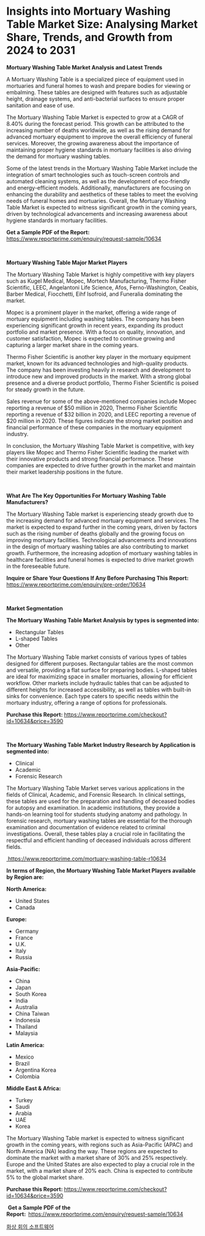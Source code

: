 <p><h1>Insights into Mortuary Washing Table Market Size: Analysing Market Share, Trends, and Growth from 2024 to 2031</h1></p><p><strong>Mortuary Washing Table Market Analysis and Latest Trends</strong></p>
<p><p>A Mortuary Washing Table is a specialized piece of equipment used in mortuaries and funeral homes to wash and prepare bodies for viewing or embalming. These tables are designed with features such as adjustable height, drainage systems, and anti-bacterial surfaces to ensure proper sanitation and ease of use.</p><p>The Mortuary Washing Table Market is expected to grow at a CAGR of 8.40% during the forecast period. This growth can be attributed to the increasing number of deaths worldwide, as well as the rising demand for advanced mortuary equipment to improve the overall efficiency of funeral services. Moreover, the growing awareness about the importance of maintaining proper hygiene standards in mortuary facilities is also driving the demand for mortuary washing tables.</p><p>Some of the latest trends in the Mortuary Washing Table Market include the integration of smart technologies such as touch-screen controls and automated cleaning systems, as well as the development of eco-friendly and energy-efficient models. Additionally, manufacturers are focusing on enhancing the durability and aesthetics of these tables to meet the evolving needs of funeral homes and mortuaries. Overall, the Mortuary Washing Table Market is expected to witness significant growth in the coming years, driven by technological advancements and increasing awareness about hygiene standards in mortuary facilities.</p></p>
<p><strong>Get a Sample PDF of the Report:&nbsp;</strong> <a href="https://www.reportprime.com/enquiry/request-sample/10634">https://www.reportprime.com/enquiry/request-sample/10634</a></p>
<p>&nbsp;</p>
<p><strong>Mortuary Washing Table Major Market Players</strong></p>
<p><p>The Mortuary Washing Table Market is highly competitive with key players such as Kugel Medical, Mopec, Mortech Manufacturing, Thermo Fisher Scientific, LEEC, Angelantoni Life Science, Afos, Ferno-Washington, Ceabis, Barber Medical, Fiocchetti, Eihf Isofroid, and Funeralia dominating the market. </p><p>Mopec is a prominent player in the market, offering a wide range of mortuary equipment including washing tables. The company has been experiencing significant growth in recent years, expanding its product portfolio and market presence. With a focus on quality, innovation, and customer satisfaction, Mopec is expected to continue growing and capturing a larger market share in the coming years.</p><p>Thermo Fisher Scientific is another key player in the mortuary equipment market, known for its advanced technologies and high-quality products. The company has been investing heavily in research and development to introduce new and improved products in the market. With a strong global presence and a diverse product portfolio, Thermo Fisher Scientific is poised for steady growth in the future.</p><p>Sales revenue for some of the above-mentioned companies include Mopec reporting a revenue of $50 million in 2020, Thermo Fisher Scientific reporting a revenue of $32 billion in 2020, and LEEC reporting a revenue of $20 million in 2020. These figures indicate the strong market position and financial performance of these companies in the mortuary equipment industry.</p><p>In conclusion, the Mortuary Washing Table Market is competitive, with key players like Mopec and Thermo Fisher Scientific leading the market with their innovative products and strong financial performance. These companies are expected to drive further growth in the market and maintain their market leadership positions in the future.</p></p>
<p>&nbsp;</p>
<p><strong>What Are The Key Opportunities For Mortuary Washing Table Manufacturers?</strong></p>
<p><p>The Mortuary Washing Table market is experiencing steady growth due to the increasing demand for advanced mortuary equipment and services. The market is expected to expand further in the coming years, driven by factors such as the rising number of deaths globally and the growing focus on improving mortuary facilities. Technological advancements and innovations in the design of mortuary washing tables are also contributing to market growth. Furthermore, the increasing adoption of mortuary washing tables in healthcare facilities and funeral homes is expected to drive market growth in the foreseeable future.</p></p>
<p><strong>Inquire or Share Your Questions If Any Before Purchasing This Report:</strong> <a href="https://www.reportprime.com/enquiry/pre-order/10634">https://www.reportprime.com/enquiry/pre-order/10634</a></p>
<p>&nbsp;</p>
<p><strong>Market Segmentation</strong></p>
<p><strong>The Mortuary Washing Table Market Analysis by types is segmented into:</strong></p>
<p><ul><li>Rectangular Tables</li><li>L-shaped Tables</li><li>Other</li></ul></p>
<p><p>The Mortuary Washing Table market consists of various types of tables designed for different purposes. Rectangular tables are the most common and versatile, providing a flat surface for preparing bodies. L-shaped tables are ideal for maximizing space in smaller mortuaries, allowing for efficient workflow. Other markets include hydraulic tables that can be adjusted to different heights for increased accessibility, as well as tables with built-in sinks for convenience. Each type caters to specific needs within the mortuary industry, offering a range of options for professionals.</p></p>
<p><strong>Purchase this Report:&nbsp;</strong><a href="https://www.reportprime.com/checkout?id=10634&price=3590">https://www.reportprime.com/checkout?id=10634&price=3590</a></p>
<p>&nbsp;</p>
<p><strong>The Mortuary Washing Table Market Industry Research by Application is segmented into:</strong></p>
<p><ul><li>Clinical</li><li>Academic</li><li>Forensic Research</li></ul></p>
<p><p>The Mortuary Washing Table Market serves various applications in the fields of Clinical, Academic, and Forensic Research. In clinical settings, these tables are used for the preparation and handling of deceased bodies for autopsy and examination. In academic institutions, they provide a hands-on learning tool for students studying anatomy and pathology. In forensic research, mortuary washing tables are essential for the thorough examination and documentation of evidence related to criminal investigations. Overall, these tables play a crucial role in facilitating the respectful and efficient handling of deceased individuals across different fields.</p></p>
<p><a href="https://www.reportprime.com/mortuary-washing-table-r10634">&nbsp;https://www.reportprime.com/mortuary-washing-table-r10634</a></p>
<p><strong>In terms of Region, the Mortuary Washing Table Market Players available by Region are:</strong></p>
<p>
    <p> <strong> North America: </strong>
        <ul>
            <li>United States</li>
            <li>Canada</li>
        </ul>
        </p> 
    <p> <strong> Europe: </strong>
        <ul>
            <li>Germany</li>
            <li>France</li>
            <li>U.K.</li>
            <li>Italy</li>
            <li>Russia</li>
        </ul>
        </p> 
    <p> <strong> Asia-Pacific: </strong>
        <ul>
            <li>China</li>
            <li>Japan</li>
            <li>South Korea</li>
            <li>India</li>
            <li>Australia</li>
            <li>China Taiwan</li>
            <li>Indonesia</li>
            <li>Thailand</li>
            <li>Malaysia</li>
        </ul>
        </p> 
    <p> <strong> Latin America: </strong>
        <ul>
            <li>Mexico</li>
            <li>Brazil</li>
            <li>Argentina Korea</li>
            <li>Colombia</li>
        </ul>
        </p> 
    <p> <strong> Middle East & Africa: </strong>
        <ul>
            <li>Turkey</li>
            <li>Saudi</li>
            <li>Arabia</li>
            <li>UAE</li>
            <li>Korea</li>
        </ul>
    </p>
    </p>
<p><p>The Mortuary Washing Table market is expected to witness significant growth in the coming years, with regions such as Asia-Pacific (APAC) and North America (NA) leading the way. These regions are expected to dominate the market with a market share of 30% and 25% respectively. Europe and the United States are also expected to play a crucial role in the market, with a market share of 20% each. China is expected to contribute 5% to the global market share.</p></p>
<p><strong>Purchase this Report: </strong><a href="https://www.reportprime.com/checkout?id=10634&price=3590">https://www.reportprime.com/checkout?id=10634&price=3590</a></p>
<p>&nbsp;<strong>Get a Sample PDF of the Report:&nbsp;&nbsp;</strong><a href="https://www.reportprime.com/enquiry/request-sample/10634">https://www.reportprime.com/enquiry/request-sample/10634</a></p>
<p><strong></strong></p>
<p><p><a href="https://github.com/crfsywufhm81415/Market-Research-Report-List-1/blob/main/631928322007.md">화상 회의 소프트웨어</a></p></p>